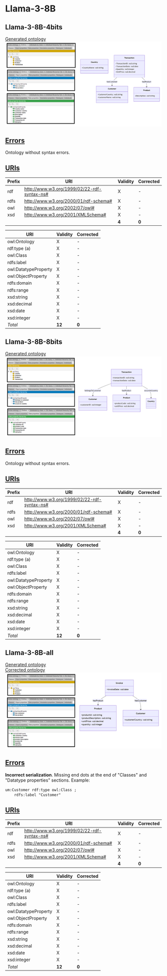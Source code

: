 # Llama-3-8B

## Llama-3-8B-4bits

[Generated ontology](./ontology_4bits.txt)
<br>
![](./ontology_4bits.png)


## [Errors](./ontology_4bits_notes.txt)

Ontology without syntax errors.


## [URIs](./ontology_4bits_URIs.xlsx)

| Prefix | URI                                           | Validity | Corrected |
|--------|-----------------------------------------------|----------|-----------|
| rdf    | http://www.w3.org/1999/02/22-rdf-syntax-ns#   | X        | -         |
| rdfs   | http://www.w3.org/2000/01/rdf-schema#         | X        | -         |
| owl    | http://www.w3.org/2002/07/owl#                | X        | -         |
| xsd    | http://www.w3.org/2001/XMLSchema#             | X        | -         |
|        |                                               | **4**    | **0**     |

| URI                  | Validity | Corrected            |
|----------------------|----------|----------------------|
| owl:Ontology         | X        | -                    |
| rdf:type (a)         | X        | -                    |
| owl:Class            | X        | -                    |
| rdfs:label           | X        | -                    |
| owl:DatatypeProperty | X        | -                    |
| owl:ObjectProperty   | X        | -                    |
| rdfs:domain          | X        | -                    |
| rdfs:range           | X        | -                    |
| xsd:string           | X        | -                    |
| xsd:decimal          | X        | -                    |
| xsd:date             | X        | -                    |
| xsd:integer          | X        | -                    |
| *Total*              | **12**   | **0**                |


## Llama-3-8B-8bits

[Generated ontology](./ontology_8bits.txt)
<br>
![](./ontology_8bits.png)


## [Errors](./ontology_8bits_notes.txt)

Ontology without syntax errors.


## [URIs](./ontology_8bits_URIs.xlsx)

| Prefix | URI                                           | Validity | Corrected |
|--------|-----------------------------------------------|----------|-----------|
| rdf    | http://www.w3.org/1999/02/22-rdf-syntax-ns#   | X        | -         |
| rdfs   | http://www.w3.org/2000/01/rdf-schema#         | X        | -         |
| owl    | http://www.w3.org/2002/07/owl#                | X        | -         |
| xsd    | http://www.w3.org/2001/XMLSchema#             | X        | -         |
|        |                                               | **4**    | **0**     |

| URI                  | Validity | Corrected            |
|----------------------|----------|----------------------|
| owl:Ontology         | X        | -                    |
| rdf:type (a)         | X        | -                    |
| owl:Class            | X        | -                    |
| rdfs:label           | X        | -                    |
| owl:DatatypeProperty | X        | -                    |
| owl:ObjectProperty   | X        | -                    |
| rdfs:domain          | X        | -                    |
| rdfs:range           | X        | -                    |
| xsd:string           | X        | -                    |
| xsd:decimal          | X        | -                    |
| xsd:date             | X        | -                    |
| xsd:integer          | X        | -                    |
| *Total*              | **12**   | **0**                |


## Llama-3-8B-all

[Generated ontology](./ontology_all.txt)
<br>
[Corrected ontology](./ontology_all_corrected.txt)
<br>
![](./ontology_all_corrected.png)


## [Errors](./ontology_all_notes.txt)

**Incorrect serialization**. Missing end dots at the end of "Classes" and "Datatype properties" sections. Example:
```
um:Customer rdf:type owl:Class ;
    rdfs:label "Customer" 
```

## [URIs](./ontology_all_URIs.xlsx)

| Prefix | URI                                           | Validity | Corrected |
|--------|-----------------------------------------------|----------|-----------|
| rdf    | http://www.w3.org/1999/02/22-rdf-syntax-ns#   | X        | -         |
| rdfs   | http://www.w3.org/2000/01/rdf-schema#         | X        | -         |
| owl    | http://www.w3.org/2002/07/owl#                | X        | -         |
| xsd    | http://www.w3.org/2001/XMLSchema#             | X        | -         |
|        |                                               | **4**    | **0**     |

| URI                  | Validity | Corrected            |
|----------------------|----------|----------------------|
| owl:Ontology         | X        | -                    |
| rdf:type (a)         | X        | -                    |
| owl:Class            | X        | -                    |
| rdfs:label           | X        | -                    |
| owl:DatatypeProperty | X        | -                    |
| owl:ObjectProperty   | X        | -                    |
| rdfs:domain          | X        | -                    |
| rdfs:range           | X        | -                    |
| xsd:string           | X        | -                    |
| xsd:decimal          | X        | -                    |
| xsd:date             | X        | -                    |
| xsd:integer          | X        | -                    |
| *Total*              | **12**   | **0**                |